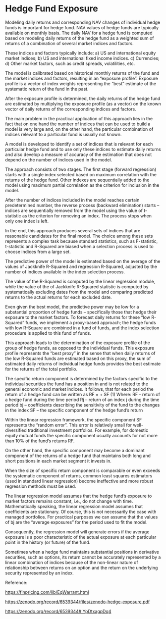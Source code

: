 # Hedge Fund Exposure


Modeling daily returns and corresponding NAV changes of individual hedge funds is important for hedge fund. NAV values of hedge funds are typically available on monthly basis.  The daily NAV for a hedge fund is computed based on modeling daily returns of the hedge fund as a weighted sum of returns of a combination of several market indices and factors.

These indices and factors typically include: a) US and international equity market indices; b) US and international fixed income indices. c) Currencies; d) Other market factors, such as credit spreads, volatilities, etc.

The model is calibrated based on historical monthly returns of the fund and the market indices and factors, resulting in an “exposure profile”. Exposure profile is a vector of index weights representing the “best” estimate of the systematic return of the fund in the past.

After the exposure profile is determined, the daily returns of the hedge fund are estimated by multiplying the exposure profile (as a vector) on the known vector of daily returns of the corresponding indices and factors.

The main problem in the practical application of this approach lies in the fact that on one hand the number of indices that can be used to build a model is very large and, on the other hand, the particular combination of indices relevant to a particular fund is usually not known.

A model is developed to identify a set of indices that is relevant for each particular hedge fund and to use only these indices to estimate daily returns and also develop a measure of accuracy of the estimation that does not depend on the number of indices used in the model.

The approach consists of two stages. The first stage (forward regression) starts with a single index selected based on maximum correlation with the returns of the hedge fund. Other indexes are sequentially added to the model using maximum partial correlation as the criterion for inclusion in the model.

 After the number of indices included in the model reaches certain predetermined number, the reverse process (backward elimination) starts – indices are sequentially removed from the model using the value of t-statistic as the criterion for removing an index. The process stops when only one index is left.

In the end, this approach produces several sets of indices that are reasonable candidates for the final model. The choice among these sets represents a complex task because standard statistics, such as F-statistic, t-statistic and R-Squared are biased when a selection process is used to choose indices from a large set.

The predictive power of the model is estimated based on the average of the values of Jackknife R-Squared and regression R-Squared, adjusted by the number of indices available in the index selection process.

The value of the R-Squared is computed by the linear regression module, while the value of the of Jackknife R-Squared statistic is computed by systematically excluding dates from the model and comparing predicted returns to the actual returns for each excluded date.

Even given the best model, the predictive power may be low for a substantial proportion of hedge funds – specifically those that hedge their exposure to the market factors. To forecast daily returns for these “low R-Squared” funds, we implement a proxy-based approach; the hedge funds with low R-Square are combined in a fund of funds, and the index selection procedure is applied to this fund of funds.

This approach leads to the determination of the exposure profile of the group of hedge funds, as opposed to the individual funds. This exposure profile represents the “best proxy” in the sense that when daily returns of the low R-Squared funds are estimated based on this proxy, the sum of estimated daily returns of individual hedge funds provides the best estimate for the returns of the total portfolio. 

The specific return component is determined by the factors specific to the individual securities the fund has a position in and is not related to the general economic and market indices. It follows, that for each period the return of a hedge fund can be written as
RF  =  + SF				(1)
Where:
RF - return of a hedge fund during the time period
Rj – return of an index j during the time period
bj – coefficients describing the sensitivity of the fund to the changes in the index
SF – the specific component of the hedge fund’s return


Within the linear regression framework, the specific component SF represents the “random error”. This error is relatively small for well-diversified traditional investment portfolios. For example, for domestic equity mutual funds the specific component usually accounts for not more than 10% of the fund’s returns RF. 

On the other hand, the specific component may become a dominant component of the returns of a hedge fund that maintains both long and short positions in each market segment it invests in.

When the size of specific return component is comparable or even exceeds the systematic component of returns, common least squares estimators (used in standard linear regression) become ineffective and more robust regression methods must be used. 

The linear regression model assumes that the hedge fund’s exposure to market factors remains constant, i.e., do not change with time. Mathematically speaking, the linear regression model assumes that coefficients are stationary. Of course, this is not necessarily the case with managed portfolios. For practical purposes we can assume that the values of bj are the “average exposures” for the period used to fit the model.

Consequently, the regression model will generate errors if the average exposure is a poor characteristic of the actual exposure at each particular point in the history (or future) of the fund.

Sometimes when a hedge fund maintains substantial positions in derivative securities, such as options, its return cannot be accurately represented by a linear combination of indices because of the non-linear nature of relationship between returns on an option and the return on the underlying security represented by an index. 



Reference:

https://finpricing.com/lib/EqWarrant.html

https://zenodo.org/record/6539344/files/zenodo-hedge-exposure.pdf

https://zenodo.org/record/6539344#.YpDtxagpDq4







